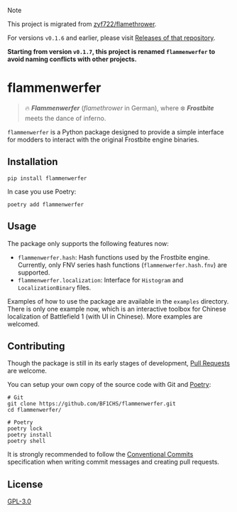 > [!NOTE]
> This project is migrated from [zyf722/flamethrower](https://github.com/zyf722/flamethrower).
> 
> For versions `v0.1.6` and earlier, please visit [Releases of that repository](https://github.com/zyf722/flamethrower/releases).
>
> **Starting from version `v0.1.7`, this project is renamed `flammenwerfer` to avoid naming conflicts with other projects.**

# flammenwerfer
> 🔥 ***Flammenwerfer*** (*flamethrower* in German), where ❄️ ***Frostbite*** meets the dance of inferno.

`flammenwerfer` is a Python package designed to provide a simple interface for modders to interact with the original Frostbite engine binaries. 

## Installation
```shell
pip install flammenwerfer
```

In case you use Poetry:
```shell
poetry add flammenwerfer
```

## Usage
The package only supports the following features now:

- `flammenwerfer.hash`: Hash functions used by the Frostbite engine. Currently, only FNV series hash functions (`flammenwerfer.hash.fnv`) are supported.
- `flammenwerfer.localization`: Interface for `Histogram` and `LocalizationBinary` files.

Examples of how to use the package are available in the `examples` directory. There is only one example now, which is an interactive toolbox for Chinese localization of Battlefield 1 (with UI in Chinese). More examples are welcomed.

## Contributing
Though the package is still in its early stages of development, [Pull Requests](https://github.com/BF1CHS/flammenwerfer/pulls) are welcome.

You can setup your own copy of the source code with Git and [Poetry](https://python-poetry.org/):

```shell
# Git
git clone https://github.com/BF1CHS/flammenwerfer.git
cd flammenwerfer/

# Poetry
poetry lock
poetry install
poetry shell
```

It is strongly recommended to follow the [Conventional Commits](https://www.conventionalcommits.org/en/v1.0.0/) specification when writing commit messages and creating pull requests.

## License
[GPL-3.0](/LICENSE)